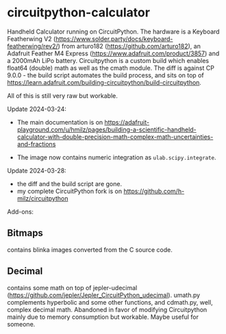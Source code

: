 # circuitpython-calculator
Handheld Calculator running on CircuitPython. The hardware is a Keyboard Featherwing V2 (https://www.solder.party/docs/keyboard-featherwing/rev2/) from arturo182 (https://github.com/arturo182), an Adafruit Feather M4 Express (https://www.adafruit.com/product/3857) and a 2000mAh LiPo battery. Circuitpython is a custom build which enables float64 (double) math as well as the cmath module. The diff is against CP 9.0.0 - the build script automates the build process, and sits on top of https://learn.adafruit.com/building-circuitpython/build-circuitpython. 

All of this is still very raw but workable.   

Update 2024-03-24: 
  
* The main documentation is on https://adafruit-playground.com/u/hmilz/pages/building-a-scientific-handheld-calculator-with-double-precision-math-complex-math-uncertainties-and-fractions

* The image now contains numeric integration as `ulab.scipy.integrate`. 

Update 2024-03-28:

* the diff and the build script are gone. 
* my complete CircuitPython fork is on https://github.com/h-milz/circuitpython 

Add-ons: 

## Bitmaps
contains blinka images converted from the C source code. 


## Decimal
contains some math on top of jepler-udecimal (https://github.com/jepler/Jepler_CircuitPython_udecimal). umath.py complements hyperbolic and some other functions, and cdmath.py, well, complex decimal math. Abandoned in favor of modifying Circuitpython mainly due to memory consumption but workable. Maybe useful for someone. 



